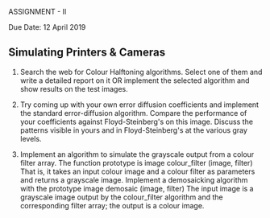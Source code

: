 ASSIGNMENT - II

Due Date: 12 April 2019

Simulating Printers & Cameras
---------------------------------------------------------------------------------------------------------------
1. Search the web for Colour Halftoning algorithms. Select one of them and write a detailed report on it
OR implement the selected algorithm and show results on the test images.

2. Try coming up with your own error diffusion coefficients and implement the standard error-diffusion 
algorithm. Compare the performance of your coefficients against Floyd-Steinberg's on this image. Discuss
the patterns visible in yours and in Floyd-Steinberg's at the various gray levels.

3. Implement an algorithm to simulate the grayscale output from a colour filter array. The function prototype is
      image colour_filter (image, filter)
 That is, it takes an input colour image and a colour filter as parameters and returns a grayscale image.
 Implement a demosaicking algorithm with the prototype
      image demosaic (image, filter)
The input image is a grayscale image output by the colour_filter algorithm and the corresponding filter array; 
the output is a colour image.

